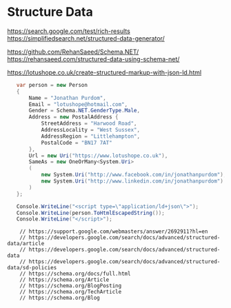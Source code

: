 # Structure Data

https://search.google.com/test/rich-results
https://simplifiedsearch.net/structured-data-generator/

https://github.com/RehanSaeed/Schema.NET/
https://rehansaeed.com/structured-data-using-schema-net/

 https://lotushope.co.uk/create-structured-markup-with-json-ld.html
 ```csharp
 	var person = new Person
	{
		Name = "Jonathan Purdom",
		Email = "lotushope@hotmail.com",
		Gender = Schema.NET.GenderType.Male,
		Address = new PostalAddress {
			StreetAddress = "Harwood Road",
			AddressLocality = "West Sussex",
			AddressRegion = "Littlehampton",
			PostalCode = "BN17 7AT"
		},
		Url = new Uri("https://www.lotushope.co.uk"),
		SameAs = new OneOrMany<System.Uri>
		(
			new System.Uri("http://www.facebook.com/in/jonathanpurdom"),
			new System.Uri("http://www.linkedin.com/in/jonathanpurdom")
		)
	};

	Console.WriteLine("<script type=\"application/ld+json\">");
	Console.WriteLine(person.ToHtmlEscapedString());
	Console.WriteLine("</script>");
 ```
        // https://support.google.com/webmasters/answer/2692911?hl=en
        // https://developers.google.com/search/docs/advanced/structured-data/article
        // https://developers.google.com/search/docs/advanced/structured-data
        // https://developers.google.com/search/docs/advanced/structured-data/sd-policies
        // https://schema.org/docs/full.html
        // https://schema.org/Article
        // https://schema.org/BlogPosting
        // https://schema.org/TechArticle
        // https://schema.org/Blog